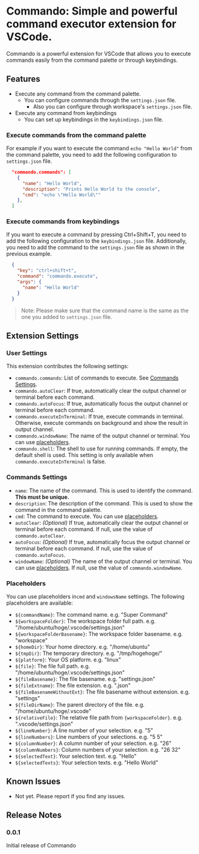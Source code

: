 # Commando: Simple and powerful command executor extension for VSCode.
Commando is a powerful extension for VSCode that allows you to execute commands easily from the command palette or through keybindings.

## Features
- Execute any command from the command palette.
  - You can configure commands through the `settings.json` file.
    - Also you can configure through workspace's `settings.json` file.
- Execute any command from keybindings
  - You can set up keybindings in the `keybindings.json` file.

### Execute commands from the command palette
For example if you want to execute the command `echo "Hello World"` from the command palette, you need to add the following configuration to `settings.json` file.
```json
  "commando.commands": [
    {
      "name": "Hello World",
      "description": "Prints Hello World to the console",
      "cmd": "echo \"Hello World\""
    },
  ]
```

### Execute commands from keybindings
If you want to execute a command by pressing Ctrl+Shift+T, you need to add the following configuration to the `keybindings.json` file. Additionally, you need to add the command to the `settings.json` file as shown in the previous example.
```json
  {
    "key": "ctrl+shift+t",
    "command": "commando.execute",
    "args": {
      "name": "Hello World"
    }
  }
```
> Note: Please make sure that the command name is the same as the one you added to `settings.json` file.

## Extension Settings
### User Settings
This extension contributes the following settings:
- `commando.commands`: List of commands to execute. See [Commands Settings](#Commands-Settings).
- `commando.autoClear`: If true, automatically clear the output channel or terminal before each command.
- `commando.autoFocus`: If true, automatically focus the output channel or terminal before each command.
- `commando.executeInTerminal`: If true, execute commands in terminal. Otherwise, execute commands on background and show the result in output channel.
- `commando.windowName`: The name of the output channel or terminal. You can use [placeholders](#Placeholders).
- `commando.shell`: The shell to use for running commands. If empty, the default shell is used. This setting is only available when `commando.executeInTerminal` is false.

### Commands Settings
- `name`: The name of the command. This is used to identify the command. **This must be unique.**
- `description`: The description of the command. This is used to show the command in the command palette.
- `cmd`: The command to execute. You can use [placeholders](#Placeholders).
- `autoClear`: *(Optional)* If true, automatically clear the output channel or terminal before each command. If null, use the value of `commando.autoClear`.
- `autoFocus`: *(Optional)* If true, automatically focus the output channel or terminal before each command. If null, use the value of `commando.autoFocus`.
- `windowName`: *(Optional)* The name of the output channel or terminal. You can use [placeholders](#Placeholders). If null, use the value of `commando.windowName`.

### Placeholders
You can use placeholders in`cmd` and `windowsName` settings. The following placeholders are available:
- `${commandName}`: The command name. e.g. "Super Command"
- `${workspaceFolder}`: The workspace folder full path. e.g. "/home/ubuntu/hoge/.vscode/settings.json"
- `${workspaceFolderBasename}`: The workspace folder basename. e.g. "workspace"
- `${homeDir}`: Your home directory. e.g. "/home/ubuntu"
- `${tmpDir}`: The temporary directory. e.g. "/tmp/hogehoge/"
- `${platform}`: Your OS platform. e.g. "linux"
- `${file}`: The file full path. e.g. "/home/ubuntu/hoge/.vscode/settings.json"
- `${fileBasename}`: The file basename. e.g. "settings.json"
- `${fileExtname}`: The file extension. e.g. ".json"
- `${fileBasenameWithoutExt}`: The file basename without extension. e.g. "settings"
- `${fileDirName}`: The parent directory of the file. e.g. "/home/ubuntu/hoge/.vscode"
- `${relativeFile}`: The relative file path from `{workspaceFolder}`. e.g. ".vscode/settings.json"
- `${lineNumber}`: A line number of your selection. e.g. "5"
- `${lineNumbers}`: Line numbers of your selections. e.g. "5 5"
- `${columnNumber}`: A column number of your selection. e.g. "26"
- `${columnNumbers}`: Column numbers of your selection. e.g. "26 32"
- `${selectedText}`: Your selection text. e.g. "Hello"
- `${selectedTexts}`: Your selection texts. e.g. "Hello World"

## Known Issues
- Not yet. Please report if you find any issues.

## Release Notes
### 0.0.1
Initial release of Commando
